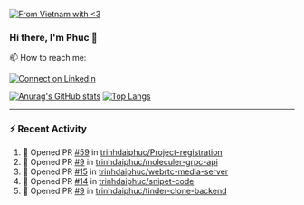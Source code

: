 [![From Vietnam with <3](https://raw.githubusercontent.com/webuild-community/badge/master/svg/love.svg)](https://webuild.community)

### Hi there, I'm Phuc 👋

📫 How to reach me:

[![Connect on LinkedIn](https://img.shields.io/badge/--linkedin?label=LinkedIn&logo=LinkedIn&style=social)](https://www.linkedin.com/in/trinh-dai-phuc/)


[![Anurag's GitHub stats](https://phuc-github-readme-stats.vercel.app/api?username=trinhdaiphuc&count_private=true&show_icons=true&theme=synthwave)](https://github.com/anuraghazra/github-readme-stats)
[![Top Langs](https://phuc-github-readme-stats.vercel.app/api/top-langs/?username=trinhdaiphuc&theme=synthwave&show_icons=true&layout=compact&langs_count=8&hide=html,css,scss,less,handlebars,ejs)](https://github.com/anuraghazra/github-readme-stats)


---

### :zap: Recent Activity

<!--START_SECTION:activity-->
1. 💪 Opened PR [#59](https://github.com/trinhdaiphuc/Project-registration/pull/59) in [trinhdaiphuc/Project-registration](https://github.com/trinhdaiphuc/Project-registration)
2. 💪 Opened PR [#9](https://github.com/trinhdaiphuc/moleculer-grpc-api/pull/9) in [trinhdaiphuc/moleculer-grpc-api](https://github.com/trinhdaiphuc/moleculer-grpc-api)
3. 💪 Opened PR [#15](https://github.com/trinhdaiphuc/webrtc-media-server/pull/15) in [trinhdaiphuc/webrtc-media-server](https://github.com/trinhdaiphuc/webrtc-media-server)
4. 💪 Opened PR [#14](https://github.com/trinhdaiphuc/snipet-code/pull/14) in [trinhdaiphuc/snipet-code](https://github.com/trinhdaiphuc/snipet-code)
5. 💪 Opened PR [#9](https://github.com/trinhdaiphuc/tinder-clone-backend/pull/9) in [trinhdaiphuc/tinder-clone-backend](https://github.com/trinhdaiphuc/tinder-clone-backend)
<!--END_SECTION:activity-->
